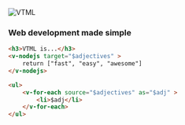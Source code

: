 <img alt="VTML" src="/assets/vtml_logo.svg" class="center" />

<h3 class="center-align" >Web development made simple</h3>

```html
<h3>VTML is...</h3>
<v-nodejs target="$adjectives" >
    return ["fast", "easy", "awesome"]
</v-nodejs>

<ul>
    <v-for-each source="$adjectives" as="$adj" >
        <li>$adj</li>
    </v-for-each>
</ul>
```
